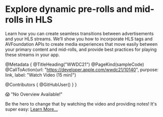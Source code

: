 # Explore dynamic pre-rolls and mid-rolls in HLS

Learn how you can create seamless transitions between advertisements and your HLS streams. We’ll show you how to incorporate HLS tags and AVFoundation APIs to create media experiences that move easily between your primary content and mid-rolls, and provide best practices for playing these streams in your app.

@Metadata {
   @TitleHeading("WWDC21")
   @PageKind(sampleCode)
   @CallToAction(url: "https://developer.apple.com/wwdc21/10140", purpose: link, label: "Watch Video (15 min)")

   @Contributors {
      @GitHubUser(<replace this with your GitHub handle>)
   }
}

😱 "No Overview Available!"

Be the hero to change that by watching the video and providing notes! It's super easy:
 [Learn More…](https://wwdcnotes.github.io/WWDCNotes/documentation/wwdcnotes/contributing)
